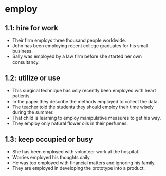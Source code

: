 # employ
## 1.1: hire for work

  *  Their firm employs three thousand people worldwide.
  *  John has been employing recent college graduates for his small business.
  *  Sally was employed by a law firm before she started her own consultancy.

## 1.2: utilize or use

  *  This surgical technique has only recently been employed with heart patients.
  *  In the paper they describe the methods employed to collect the data.
  *  The teacher told the students they should employ their time wisely during the summer.
  *  That child is learning to employ manipulative measures to get his way.
  *  They employ only natural flower oils in their perfumes.

## 1.3: keep occupied or busy

  *  She has been employed with volunteer work at the hospital.
  *  Worries employed his thoughts daily.
  *  He was too employed with financial matters and ignoring his family.
  *  They are employed in developing the prototype into a product.
